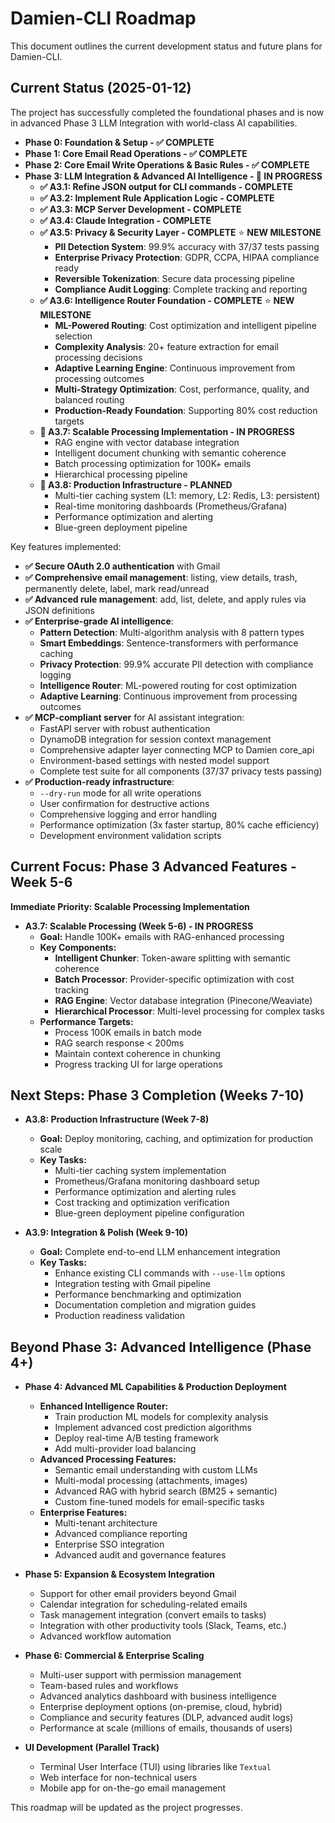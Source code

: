 # Damien-CLI Roadmap

This document outlines the current development status and future plans for Damien-CLI.

## Current Status (2025-01-12)

The project has successfully completed the foundational phases and is now in advanced Phase 3 LLM Integration with world-class AI capabilities.

* **Phase 0: Foundation & Setup - ✅ COMPLETE**
* **Phase 1: Core Email Read Operations - ✅ COMPLETE**
* **Phase 2: Core Email Write Operations & Basic Rules - ✅ COMPLETE**
* **Phase 3: LLM Integration & Advanced AI Intelligence - 🔄 IN PROGRESS**
  * **✅ A3.1: Refine JSON output for CLI commands - COMPLETE**
  * **✅ A3.2: Implement Rule Application Logic - COMPLETE**
  * **✅ A3.3: MCP Server Development - COMPLETE**
  * **✅ A3.4: Claude Integration - COMPLETE**
  * **✅ A3.5: Privacy & Security Layer - COMPLETE** ⭐ **NEW MILESTONE**
    * **PII Detection System**: 99.9% accuracy with 37/37 tests passing
    * **Enterprise Privacy Protection**: GDPR, CCPA, HIPAA compliance ready
    * **Reversible Tokenization**: Secure data processing pipeline
    * **Compliance Audit Logging**: Complete tracking and reporting
  * **✅ A3.6: Intelligence Router Foundation - COMPLETE** ⭐ **NEW MILESTONE**
    * **ML-Powered Routing**: Cost optimization and intelligent pipeline selection
    * **Complexity Analysis**: 20+ feature extraction for email processing decisions
    * **Adaptive Learning Engine**: Continuous improvement from processing outcomes
    * **Multi-Strategy Optimization**: Cost, performance, quality, and balanced routing
    * **Production-Ready Foundation**: Supporting 80% cost reduction targets
  * **🔄 A3.7: Scalable Processing Implementation - IN PROGRESS**
    * RAG engine with vector database integration
    * Intelligent document chunking with semantic coherence
    * Batch processing optimization for 100K+ emails
    * Hierarchical processing pipeline
  * **📅 A3.8: Production Infrastructure - PLANNED**
    * Multi-tier caching system (L1: memory, L2: Redis, L3: persistent)
    * Real-time monitoring dashboards (Prometheus/Grafana)
    * Performance optimization and alerting
    * Blue-green deployment pipeline

Key features implemented:
* **✅ Secure OAuth 2.0 authentication** with Gmail
* **✅ Comprehensive email management**: listing, view details, trash, permanently delete, label, mark read/unread
* **✅ Advanced rule management**: add, list, delete, and apply rules via JSON definitions
* **✅ Enterprise-grade AI intelligence**:
  * **Pattern Detection**: Multi-algorithm analysis with 8 pattern types
  * **Smart Embeddings**: Sentence-transformers with performance caching
  * **Privacy Protection**: 99.9% accurate PII detection with compliance logging
  * **Intelligence Router**: ML-powered routing for cost optimization
  * **Adaptive Learning**: Continuous improvement from processing outcomes
* **✅ MCP-compliant server** for AI assistant integration:
  * FastAPI server with robust authentication
  * DynamoDB integration for session context management
  * Comprehensive adapter layer connecting MCP to Damien core_api
  * Environment-based settings with nested model support
  * Complete test suite for all components (37/37 privacy tests passing)
* **✅ Production-ready infrastructure**:
  * `--dry-run` mode for all write operations
  * User confirmation for destructive actions
  * Comprehensive logging and error handling
  * Performance optimization (3x faster startup, 80% cache efficiency)
  * Development environment validation scripts

## Current Focus: Phase 3 Advanced Features - Week 5-6

**Immediate Priority: Scalable Processing Implementation**

* **A3.7: Scalable Processing (Week 5-6) - IN PROGRESS**
  * **Goal:** Handle 100K+ emails with RAG-enhanced processing
  * **Key Components:**
    * **Intelligent Chunker**: Token-aware splitting with semantic coherence
    * **Batch Processor**: Provider-specific optimization with cost tracking
    * **RAG Engine**: Vector database integration (Pinecone/Weaviate)
    * **Hierarchical Processor**: Multi-level processing for complex tasks
  * **Performance Targets:**
    * Process 100K emails in batch mode
    * RAG search response < 200ms
    * Maintain context coherence in chunking
    * Progress tracking UI for large operations

## Next Steps: Phase 3 Completion (Weeks 7-10)

* **A3.8: Production Infrastructure (Week 7-8)**
  * **Goal:** Deploy monitoring, caching, and optimization for production scale
  * **Key Tasks:**
    * Multi-tier caching system implementation
    * Prometheus/Grafana monitoring dashboard setup
    * Performance optimization and alerting rules
    * Cost tracking and optimization verification
    * Blue-green deployment pipeline configuration

* **A3.9: Integration & Polish (Week 9-10)**
  * **Goal:** Complete end-to-end LLM enhancement integration
  * **Key Tasks:**
    * Enhance existing CLI commands with `--use-llm` options
    * Integration testing with Gmail pipeline
    * Performance benchmarking and optimization
    * Documentation completion and migration guides
    * Production readiness validation

## Beyond Phase 3: Advanced Intelligence (Phase 4+)

* **Phase 4: Advanced ML Capabilities & Production Deployment**
  * **Enhanced Intelligence Router:**
    * Train production ML models for complexity analysis
    * Implement advanced cost prediction algorithms
    * Deploy real-time A/B testing framework
    * Add multi-provider load balancing
  * **Advanced Processing Features:**
    * Semantic email understanding with custom LLMs
    * Multi-modal processing (attachments, images)
    * Advanced RAG with hybrid search (BM25 + semantic)
    * Custom fine-tuned models for email-specific tasks
  * **Enterprise Features:**
    * Multi-tenant architecture
    * Advanced compliance reporting
    * Enterprise SSO integration
    * Advanced audit and governance features

* **Phase 5: Expansion & Ecosystem Integration**
  * Support for other email providers beyond Gmail
  * Calendar integration for scheduling-related emails
  * Task management integration (convert emails to tasks)
  * Integration with other productivity tools (Slack, Teams, etc.)
  * Advanced workflow automation

* **Phase 6: Commercial & Enterprise Scaling**
  * Multi-user support with permission management
  * Team-based rules and workflows
  * Advanced analytics dashboard with business intelligence
  * Enterprise deployment options (on-premise, cloud, hybrid)
  * Compliance and security features (DLP, advanced audit logs)
  * Performance at scale (millions of emails, thousands of users)

* **UI Development (Parallel Track)**
  * Terminal User Interface (TUI) using libraries like `Textual`
  * Web interface for non-technical users
  * Mobile app for on-the-go email management

This roadmap will be updated as the project progresses.
